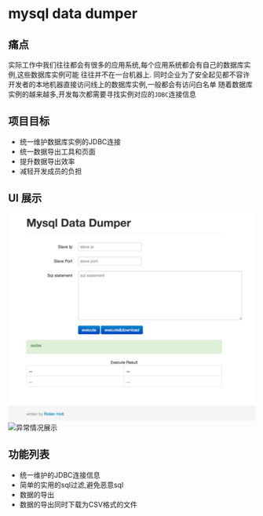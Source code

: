 # mysql data dumper

## 痛点

实际工作中我们往往都会有很多的应用系统,每个应用系统都会有自己的数据库实例,这些数据库实例可能
往往并不在一台机器上.
同时企业为了安全起见都不容许开发者的本地机器直接访问线上的数据库实例,一般都会有访问白名单
随着数据库实例的越来越多,开发每次都需要寻找实例对应的`JDBC`连接信息

## 项目目标

- 统一维护数据库实例的JDBC连接
- 统一数据导出工具和页面
- 提升数据导出效率
- 减轻开发成员的负担

## UI 展示

![界面ui展示](img/1.pic.jpg)
![异常情况展示](img/2.pic.jpg)

## 功能列表

- 统一维护的JDBC连接信息
- 简单的实用的sql过滤,避免恶意sql
- 数据的导出
- 数据的导出同时下载为CSV格式的文件